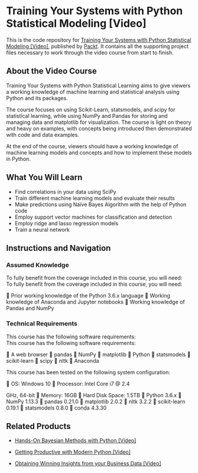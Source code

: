 # Training Your Systems with Python Statistical Modeling [Video]
This is the code repository for [Training Your Systems with Python Statistical Modeling [Video]](https://www.packtpub.com/big-data-and-business-intelligence/training-your-systems-python-statistical-modeling-video?utm_source=github&utm_medium=repository&utm_campaign=9781788293402), published by [Packt](https://www.packtpub.com/?utm_source=github). It contains all the supporting project files necessary to work through the video course from start to finish.
## About the Video Course
Training Your Systems with Python Statistical Learning aims to give viewers a working knowledge of machine learning and statistical analysis using Python and its packages.

 The course focuses on using Scikit-Learn, statsmodels, and scipy for statistical learning, while using NumPy and Pandas for storing and managing data and matplotlib for visualization. The course is light on theory and heavy on examples, with concepts being introduced then demonstrated with code and data examples.

 At the end of the course, viewers should have a working knowledge of machine learning models and concepts and how to implement these models in Python.

<H2>What You Will Learn</H2>
<DIV class=book-info-will-learn-text>
<UL>
<LI>Find correlations in your data using SciPy 
<LI>Train different machine learning models and evaluate their results 
<LI>Make predictions using Naïve Bayes Algorithm with the help of Python code 
<LI>Employ support vector machines for classification and detection 
<LI>Employ ridge and lasso regression models 
<LI>Train a neural network </LI></UL></DIV>

## Instructions and Navigation
### Assumed Knowledge
To fully benefit from the coverage included in this course, you will need:<br/>
To fully benefit from the coverage included in this course, you will need:

 Prior working knowledge of the Python 3.6.x language
 Working knowledge of Anaconda and Jupyter notebooks
 Working knowledge of Pandas and NumPy

### Technical Requirements
This course has the following software requirements:<br/>
This course has the following software requirements:

 A web browser
 pandas
 NumPy
 matplotlib
 Python
 statsmodels
 scikit-learn
 scipy
 nltk
 Anaconda

This course has been tested on the following system configuration:

 OS: Windows 10
 Processor: Intel Core i7 @ 2.4 

GHz, 64-bit
 Memory: 16GB
 Hard Disk Space: 1.5TB
 Python 3.6.x
 NumPy 1.13.3
 pandas 0.21.0
 matplotlib 2.0.2
 nltk 3.2.2
 scikit-learn 0.19.1
 statsmodels 0.8.0
 conda 4.3.30


## Related Products
* [Hands-On Bayesian Methods with Python [Video]](https://www.packtpub.com/big-data-and-business-intelligence/hands-bayesian-methods-python-video?utm_source=github&utm_medium=repository&utm_campaign=9781789347692)

* [Getting Productive with Modern Python [Video]](https://www.packtpub.com/application-development/getting-productive-modern-python-video?utm_source=github&utm_medium=repository&utm_campaign=9781788474375)

* [Obtaining Winning Insights from your Business Data [Video]](https://www.packtpub.com/big-data-and-business-intelligence/obtaining-winning-insights-your-business-data-video?utm_source=github&utm_medium=repository&utm_campaign=9781789954449)

